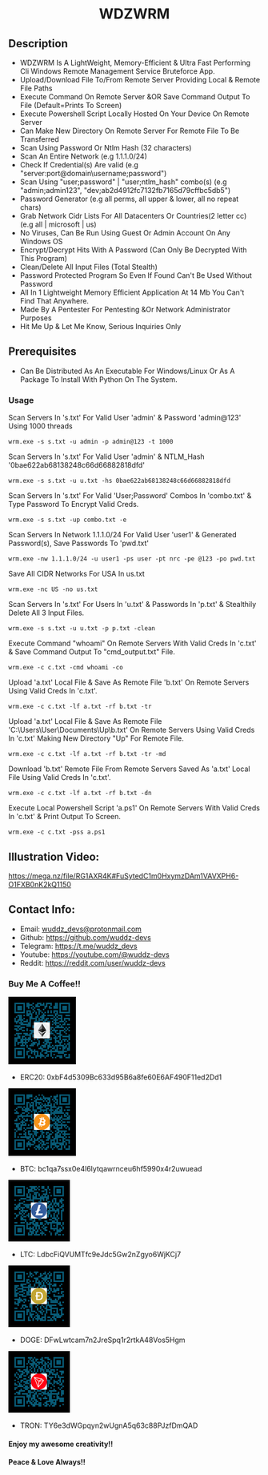 <h1 align="center">WDZWRM</h1>

## Description
 - WDZWRM Is A LightWeight, Memory-Efficient & Ultra Fast Performing Cli Windows Remote Management Service Bruteforce App.
 - Upload/Download File To/From Remote Server Providing Local & Remote File Paths
 - Execute Command On Remote Server &OR Save Command Output To File (Default=Prints To Screen)
 - Execute Powershell Script Locally Hosted On Your Device On Remote Server
 - Can Make New Directory On Remote Server For Remote File To Be Transferred
 - Scan Using Password Or Ntlm Hash (32 characters)
 - Scan An Entire Network (e.g 1.1.1.0/24)
 - Check If Credential(s) Are valid (e.g "server:port@domain\\username;password")
 - Scan Using "user;password" | "user;ntlm_hash" combo(s) (e.g "admin;admin123", "dev;ab2d4912fc7132fb7165d79cffbc5db5")
 - Password Generator (e.g all perms, all upper & lower, all no repeat chars)
 - Grab Network Cidr Lists For All Datacenters Or Countries(2 letter cc) (e.g all | microsoft | us)
 - No Viruses, Can Be Run Using Guest Or Admin Account On Any Windows OS
 - Encrypt/Decrypt Hits With A Password (Can Only Be Decrypted With This Program)
 - Clean/Delete All Input Files (Total Stealth)
 - Password Protected Program So Even If Found Can't Be Used Without Password
 - All In 1 Lightweight Memory Efficient Application At 14 Mb You Can't Find That Anywhere.
 - Made By A Pentester For Pentesting &Or Network Administrator Purposes
 - Hit Me Up & Let Me Know, Serious Inquiries Only

## Prerequisites
 - Can Be Distributed As An Executable For Windows/Linux Or As A Package To Install With Python On The System.

### Usage
Scan Servers In 's.txt' For Valid User 'admin' & Password 'admin@123' Using 1000 threads
```
wrm.exe -s s.txt -u admin -p admin@123 -t 1000
```
Scan Servers In 's.txt' For Valid User 'admin' & NTLM_Hash '0bae622ab68138248c66d66882818dfd'
```
wrm.exe -s s.txt -u u.txt -hs 0bae622ab68138248c66d66882818dfd
```
Scan Servers In 's.txt' For Valid 'User;Password' Combos In 'combo.txt' & Type Password To Encrypt Valid Creds.
```
wrm.exe -s s.txt -up combo.txt -e
```
Scan Servers In Network 1.1.1.0/24 For Valid User 'user1' & Generated Password(s), Save Passwords To 'pwd.txt'
```
wrm.exe -nw 1.1.1.0/24 -u user1 -ps user -pt nrc -pe @123 -po pwd.txt
```
Save All CIDR Networks For USA In us.txt
```
wrm.exe -nc US -no us.txt
```
Scan Servers In 's.txt' For Users In 'u.txt' & Passwords In 'p.txt' & Stealthily Delete All 3 Input Files.
```
wrm.exe -s s.txt -u u.txt -p p.txt -clean
```
Execute Command "whoami" On Remote Servers With Valid Creds In 'c.txt' & Save Command Output To "cmd_output.txt" File.
```
wrm.exe -c c.txt -cmd whoami -co
```
Upload 'a.txt' Local File & Save As Remote File 'b.txt' On Remote Servers Using Valid Creds In 'c.txt'.
```
wrm.exe -c c.txt -lf a.txt -rf b.txt -tr
```
Upload 'a.txt' Local File & Save As Remote File 'C:\Users\User\Documents\Up\b.txt' On Remote Servers Using Valid Creds In 'c.txt' Making New Directory "Up" For Remote File.
```
wrm.exe -c c.txt -lf a.txt -rf b.txt -tr -md
```
Download 'b.txt' Remote File From Remote Servers Saved As 'a.txt' Local File Using Valid Creds In 'c.txt'.
```
wrm.exe -c c.txt -lf a.txt -rf b.txt -dn
```
Execute Local Powershell Script 'a.ps1' On Remote Servers With Valid Creds In 'c.txt' & Print Output To Screen.
```
wrm.exe -c c.txt -pss a.ps1
```

## Illustration Video:
https://mega.nz/file/RG1AXR4K#FuSytedC1m0HxymzDAm1VAVXPH6-O1FXB0nK2kQ1150

## Contact Info:
 - Email:     wuddz_devs@protonmail.com
 - Github:    https://github.com/wuddz-devs
 - Telegram:  https://t.me/wuddz_devs
 - Youtube:   https://youtube.com/@wuddz-devs
 - Reddit:    https://reddit.com/user/wuddz-devs

### Buy Me A Coffee!!
![Alt Text](https://raw.githubusercontent.com/wuddz-devs/wuddz-devs/main/assets/eth.png)
 - ERC20:    0xbF4d5309Bc633d95B6a8fe60E6AF490F11ed2Dd1

![Alt Text](https://raw.githubusercontent.com/wuddz-devs/wuddz-devs/main/assets/btc.png)
 - BTC:      bc1qa7ssx0e4l6lytqawrnceu6hf5990x4r2uwuead

![Alt Text](https://raw.githubusercontent.com/wuddz-devs/wuddz-devs/main/assets/ltc.png)
 - LTC:      LdbcFiQVUMTfc9eJdc5Gw2nZgyo6WjKCj7

![Alt Text](https://raw.githubusercontent.com/wuddz-devs/wuddz-devs/main/assets/doge.png)
 - DOGE:     DFwLwtcam7n2JreSpq1r2rtkA48Vos5Hgm

![Alt Text](https://raw.githubusercontent.com/wuddz-devs/wuddz-devs/main/assets/tron.png)
 - TRON:     TY6e3dWGpqyn2wUgnA5q63c88PJzfDmQAD

#### Enjoy my awesome creativity!!
#### Peace & Love Always!!
